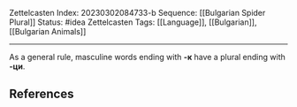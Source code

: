 Zettelcasten Index: 20230302084733-b
Sequence: [[Bulgarian Spider Plural]]
Status: #idea
Zettelcasten Tags: [[Language]], [[Bulgarian]], [[Bulgarian Animals]]

---

As a general rule, masculine words ending with **-к** have a plural ending with **-ци**. 

## References